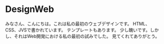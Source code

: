 # DesignWeb

みなさん、こんにちは。これは私の最初のウェブデザインです。
HTML、CSS、JVSで書かれています。
テンプレートもあります。
少し醜いです。しかし、それはWeb開発における私の最初の試みでした。
見てくれてありがとう。
